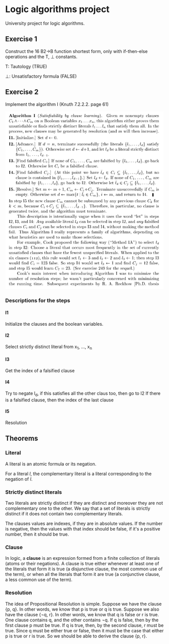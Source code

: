 # Logic algorithms project

University project for logic algorithms.

## Exercise 1

Construct the 16 B2→B function shortest form, only with if-then-else operations and the T, ⊥ constants.

T: Tautology (TRUE)

⊥: Unsatisfactory formula (FALSE)


## Exercise 2

Implement the algorithm I (Knuth 7.2.2.2. page 61)

![The description of the algorithm](img/algorithm_i.png)

### Descriptions for the steps
#### I1
Initialize the clauses and the boolean variables.
#### I2
Select strictly distinct literal from x<sub>1</sub>, ..., x<sub>n</sub>
#### I3
Get the index of a falsified clause
#### I4
Try to negate l<sub>d</sub>, if this satisfies all the other claus too, then go to I2
If there is a falsified clause, then the index of the last clause
#### I5
Resolution

## Theorems
### Literal
A literal is an atomic formula or its negation.

For a literal *l*, the complementary literal is a literal corresponding to the negation of *l*.

### Strictly distinct literals
Two literals are strictly distinct if they are distinct and moreover they are not complementary one to the other. We say that a set of literals is strictly distinct if it does not contain two complementary literals.

The clauses values are indexes, if they are in absolute values. 
If the number is negative, then the values with that index should be false, if it's a positive number, then it should be true.

### Clause
In logic, a **clause** is an expression formed from a finite collection of literals (atoms or their negations). A clause is true either whenever at least one of the literals that form it is true (a disjunctive clause, the most common use of the term), or when all the literals that form it are true (a conjunctive clause, a less common use of the term).

### Resolution
The idea of Propositional Resolution is simple. Suppose we have the clause {p, q}. In other words, we know that p is true or q is true. Suppose we also have the clause {¬q, r}. In other words, we know that q is false or r is true. One clause contains q, and the other contains ¬q. If q is false, then by the first clause p must be true. If q is true, then, by the second clause, r must be true. Since q must be either true or false, then it must be the case that either p is true or r is true. So we should be able to derive the clause {p, r}.

